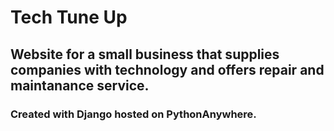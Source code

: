 # Tech Tune Up
## Website for a small business that supplies companies with technology and offers repair and maintanance service. 
### Created with Django hosted on PythonAnywhere.
